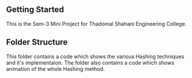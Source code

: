 ## Getting Started

This is the Sem-3 Mini Project for Thadomal Shahani Engineering College.

## Folder Structure

This folder contains a code which shows the various Hashing techniques and it's implementaion.
The folder also contains a code which shows animation of the whole Hashing method.

